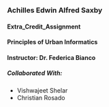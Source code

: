 ### Achilles Edwin Alfred Saxby
#### Extra_Credit_Assignment
#### Principles of Urban Informatics
#### Instructor: Dr. Federica Bianco
##### Collaborated With:
  - Vishwajeet Shelar
  - Christian Rosado
